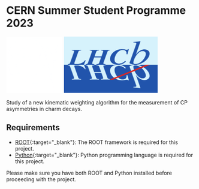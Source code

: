 # CERN Summer Student Programme 2023

<img src=".images/cern-logo.png" alt="CERN Logo" width="150"> <img src=".images/Lhcb-logo-new.svg.png" alt="LHCb Logo" width="250">


Study of a new kinematic weighting algorithm for the measurement of CP asymmetries in charm decays.


## Requirements
- [ROOT](https://github.com/root-project/root){:target="_blank"}: The ROOT framework is required for this project.
- [Python](https://www.python.org){:target="_blank"}: Python programming language is required for this project.

Please make sure you have both ROOT and Python installed before proceeding with the project.
